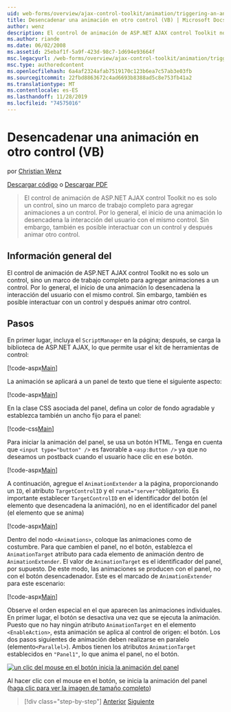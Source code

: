 ```yaml
---
uid: web-forms/overview/ajax-control-toolkit/animation/triggering-an-animation-in-another-control-vb
title: Desencadenar una animación en otro control (VB) | Microsoft Docs
author: wenz
description: El control de animación de ASP.NET AJAX control Toolkit no es solo un control, sino un marco de trabajo completo para agregar animaciones a un control. Por lo general, el inicio de...
ms.author: riande
ms.date: 06/02/2008
ms.assetid: 25ebaf1f-5a9f-423d-98c7-1d694e93664f
msc.legacyurl: /web-forms/overview/ajax-control-toolkit/animation/triggering-an-animation-in-another-control-vb
msc.type: authoredcontent
ms.openlocfilehash: 6a4af2324afab7519170c123b6ea7c57ab3e03fb
ms.sourcegitcommit: 22fbd8863672c4ad6693b8388ad5c8e753fb41a2
ms.translationtype: MT
ms.contentlocale: es-ES
ms.lasthandoff: 11/28/2019
ms.locfileid: "74575016"
---
```

# <a name="triggering-an-animation-in-another-control-vb"></a>Desencadenar una animación en otro control (VB)

por [Christian Wenz](https://github.com/wenz)

[Descargar código](https://download.microsoft.com/download/f/9/a/f9a26acd-8df4-4484-8a18-199e4598f411/Animation8.vb.zip) o [Descargar PDF](https://download.microsoft.com/download/6/7/1/6718d452-ff89-4d3f-a90e-c74ec2d636a3/animation8VB.pdf)

> El control de animación de ASP.NET AJAX control Toolkit no es solo un control, sino un marco de trabajo completo para agregar animaciones a un control. Por lo general, el inicio de una animación lo desencadena la interacción del usuario con el mismo control. Sin embargo, también es posible interactuar con un control y después animar otro control.

## <a name="overview"></a>Información general del

El control de animación de ASP.NET AJAX control Toolkit no es solo un control, sino un marco de trabajo completo para agregar animaciones a un control. Por lo general, el inicio de una animación lo desencadena la interacción del usuario con el mismo control. Sin embargo, también es posible interactuar con un control y después animar otro control.

## <a name="steps"></a>Pasos

En primer lugar, incluya el `ScriptManager` en la página; después, se carga la biblioteca de ASP.NET AJAX, lo que permite usar el kit de herramientas de control:

[!code-aspx[Main](triggering-an-animation-in-another-control-vb/samples/sample1.aspx)]

La animación se aplicará a un panel de texto que tiene el siguiente aspecto:

[!code-aspx[Main](triggering-an-animation-in-another-control-vb/samples/sample2.aspx)]

En la clase CSS asociada del panel, defina un color de fondo agradable y establezca también un ancho fijo para el panel:

[!code-css[Main](triggering-an-animation-in-another-control-vb/samples/sample3.css)]

Para iniciar la animación del panel, se usa un botón HTML. Tenga en cuenta que `<input type="button" />` es favorable a `<asp:Button />` ya que no deseamos un postback cuando el usuario hace clic en ese botón.

[!code-aspx[Main](triggering-an-animation-in-another-control-vb/samples/sample4.aspx)]

A continuación, agregue el `AnimationExtender` a la página, proporcionando un `ID`, el atributo `TargetControlID` y el `runat="server"`obligatorio. Es importante establecer `TargetControlID` en el identificador del botón (el elemento que desencadena la animación), no en el identificador del panel (el elemento que se anima)

[!code-aspx[Main](triggering-an-animation-in-another-control-vb/samples/sample5.aspx)]

Dentro del nodo `<Animations>`, coloque las animaciones como de costumbre. Para que cambien el panel, no el botón, establezca el `AnimationTarget` atributo para cada elemento de animación dentro de `AnimationExtender`. El valor de `AnimationTarget` es el identificador del panel, por supuesto. De este modo, las animaciones se producen con el panel, no con el botón desencadenador. Este es el marcado de `AnimationExtender` para este escenario:

[!code-aspx[Main](triggering-an-animation-in-another-control-vb/samples/sample6.aspx)]

Observe el orden especial en el que aparecen las animaciones individuales. En primer lugar, el botón se desactiva una vez que se ejecuta la animación. Puesto que no hay ningún atributo `AnimationTarget` en el elemento `<EnableAction>`, esta animación se aplica al control de origen: el botón. Los dos pasos siguientes de animación deben realizarse en paralelo (elemento`<Parallel>`). Ambos tienen los atributos `AnimationTarget` establecidos en `"Panel1"`, lo que anima el panel, no el botón.

[![un clic del mouse en el botón inicia la animación del panel](triggering-an-animation-in-another-control-vb/_static/image2.png)](triggering-an-animation-in-another-control-vb/_static/image1.png)

Al hacer clic con el mouse en el botón, se inicia la animación del panel ([haga clic para ver la imagen de tamaño completo](triggering-an-animation-in-another-control-vb/_static/image3.png))

> [!div class="step-by-step"]
> [Anterior](disabling-actions-during-animation-vb.md)
> [Siguiente](modifying-animations-from-the-server-side-vb.md)
